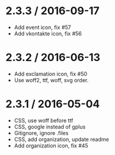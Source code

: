 2.3.3 / 2016-09-17
==================

  * Add event icon, fix #57
  * Add vkontakte icon, fix #56

2.3.2 / 2016-06-13
==================

  * Add exclamation icon, fix #50
  * Use woff2, ttf, woff, svg order.

2.3.1 / 2016-05-04
==================

  * CSS, use woff before ttf
  * CSS, google instead of gplus
  * Gitignore, ignore .files
  * CSS, add organization, update readme
  * Add organization icon, fix #45
